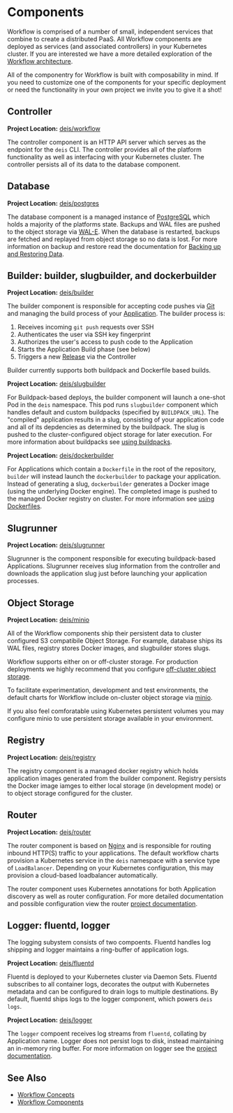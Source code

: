 # Components

Workflow is comprised of a number of small, independent services that combine
to create a distributed PaaS. All Workflow components are deployed as services
(and associated controllers) in your Kubernetes cluster. If you are interested
we have a more detailed exploration of the [Workflow
architecture][architecture].

All of the componentry for Workflow is built with composability in mind. If you
need to customize one of the components for your specific deployment or need
the functionality in your own project we invite you to give it a shot!

## Controller

**Project Location:** [deis/workflow](https://github.com/deis/workflow)

The controller component is an HTTP API server which serves as the endpoint for
the `deis` CLI. The controller provides all of the platform functionality as
well as interfacing with your Kubernetes cluster. The controller persists all
of its data to the database component.

## Database

**Project Location:** [deis/postgres](https://github.com/deis/postgres)

The database component is a managed instance of [PostgreSQL][] which holds a
majority of the platforms state. Backups and WAL files are pushed to the object
storage via [WAL-E][]. When the database is restarted, backups are fetched and
replayed from object storage so no data is lost. For more information on backup
and restore read the documentation for
[Backing up and Restoring Data][backupandrestore].

## <a name="builder"></a>Builder: builder, slugbuilder, and dockerbuilder

**Project Location:** [deis/builder](https://github.com/deis/builder)


The builder component is responsible for accepting code pushes via [Git][] and
managing the build process of your [Application][]. The builder process is:

1. Receives incoming `git push` requests over SSH
2. Authenticates the user via SSH key fingerprint
3. Authorizes the user's access to push code to the Application
4. Starts the Application Build phase (see below)
5. Triggers a new [Release][] via the Controller

Builder currently supports both buildpack and Dockerfile based builds.

**Project Location:** [deis/slugbuilder](https://github.com/deis/slugbuilder)

For Buildpack-based deploys, the builder component will launch a one-shot Pod
in the `deis` namespace. This pod runs `slugbuilder` component which handles
default and custom buildpacks (specified by `BUILDPACK_URL`). The "compiled"
application results in a slug, consisting of your application code and all of
its depdencies as determined by the buildpack. The slug is pushed to the
cluster-configured object storage for later execution. For more information
about buildpacks see [using buildpacks][using-buildpacks].

**Project Location:** [deis/dockerbuilder](https://github.com/deis/dockerbuilder)

For Applications which contain a `Dockerfile` in the root of the repository,
`builder` will instead launch the `dockerbuilder` to package your application.
Instead of generating a slug, `dockerbuilder` generates a Docker image (using
the underlying Docker engine). The completed image is pushed to the managed
Docker registry on cluster. For more information see [using Dockerfiles][using-dockerfiles].

## Slugrunner

**Project Location:** [deis/slugrunner](https://github.com/deis/slugrunner)

Slugrunner is the component responsible for executing buildpack-based
Applications. Slugrunner receives slug information from the controller and
downloads the application slug just before launching your application
processes.

## Object Storage

**Project Location:** [deis/minio](https://github.com/deis/mino)

All of the Workflow components ship their persistent data to cluster configured
S3 compatibile Object Storage. For example, database ships its WAL files,
registry stores Docker images, and slugbuilder stores slugs.

Workflow supports either on or off-cluster storage. For production deployments
we highly recommend that you configure [off-cluster object storage][configure-objectstorage].

To facilitate experimentation, development and test environments, the default charts for
Workflow include on-cluster object storage via [minio](https://github.com/minio/minio).

If you also feel comforatable using Kubernetes persistent volumes you may
configure minio to use persistent storage available in your environment.

## Registry

**Project Location:** [deis/registry](https://github.com/deis/registry)

The registry component is a managed docker registry which holds application
images generated from the builder component. Registry persists the Docker image
iamges to either local storage (in development mode) or to object storage
configured for the cluster.

## Router

**Project Location:** [deis/router](https://github.com/deis/router)

The router component is based on [Nginx][] and is responsible for routing
inbound HTTP(S) traffic to your applications. The default workflow charts
provision a Kubernetes service in the `deis` namespace with a service type of
`LoadBalancer`. Depending on your Kubernetes configuration, this may provision
a cloud-based loadbalancer automatically.

The router component uses Kubernetes annotations for both Application discovery
as well as router configuration. For more detailed documentation and possible
configuration view the router [project documentation][router-documentation].

## <a name="logger"></a>Logger: fluentd, logger

The logging subystem consists of two compoents. Fluentd handles log shipping
and logger maintains a ring-buffer of application logs.


**Project Location:** [deis/fluentd](https://github.com/deis/fluentd)

Fluentd is deployed to your Kubernetes cluster via Daemon Sets. Fluentd
subscribes to all container logs, decorates the output with Kubernetes metadata
and can be configured to drain logs to multiple destinations. By default,
fluentd ships logs to the logger component, which powers `deis logs`.

**Project Location:** [deis/logger](https://github.com/deis/logger)

The `logger` compoent receives log streams from `fluentd`, collating by
Application name. Logger does not persist logs to disk, instead maintaining an
in-memory ring buffer. For more information on logger see the [project
documentation][logger-documentation].

## See Also

* [Workflow Concepts][concepts]
* [Workflow Components][components]

[Application]: ../reference-guide/terms.md#application
[Config]: ../reference-guide/terms.md#config
[Git]: http://git-scm.com/
[Nginx]: http://nginx.org/
[PostgreSQL]: http://www.postgresql.org/
[WAL-E]: https://github.com/wal-e/wal-e
[architecture]: architecture.md
[backupandrestore]: ../managing-workflow/backing-up-and-restoring-data.md
[components]: components.md
[concepts]: concepts.md
[configure-objectstorage]: ../installing-workflow/configuring-object-storage.md
[logger-documentation]: https://github.com/deis/logger
[release]: ../reference-guide/terms.md#release
[router-documentation]: https://github.com/deis/router
[router]: #router
[using-buildpacks]: ../using-deis/using-buildpacks.md
[using-dockerfiles]: ../using-deis/using-dockerfiles.md
